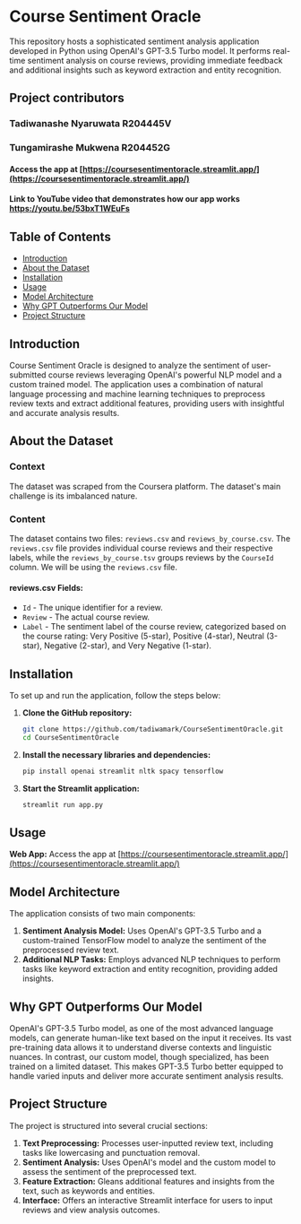 # Course Sentiment Oracle

This repository hosts a sophisticated sentiment analysis application developed in Python using OpenAI's GPT-3.5 Turbo model. It performs real-time sentiment analysis on course reviews, providing immediate feedback and additional insights such as keyword extraction and entity recognition.

## Project contributors
### Tadiwanashe Nyaruwata R204445V
### Tungamirashe Mukwena R204452G

#### Access the app at [https://coursesentimentoracle.streamlit.app/](https://coursesentimentoracle.streamlit.app/)
#### Link to YouTube video that demonstrates how our app works https://youtu.be/53bxT1WEuFs

## Table of Contents

- [Introduction](#introduction)
- [About the Dataset](#about-the-dataset)
- [Installation](#installation)
- [Usage](#usage)
- [Model Architecture](#model-architecture)
- [Why GPT Outperforms Our Model](#why-gpt-outperforms)
- [Project Structure](#project-structure)

## Introduction

Course Sentiment Oracle is designed to analyze the sentiment of user-submitted course reviews leveraging OpenAI's powerful NLP model and a custom trained model. The application uses a combination of natural language processing and machine learning techniques to preprocess review texts and extract additional features, providing users with insightful and accurate analysis results.

## About the Dataset

### Context
The dataset was scraped from the Coursera platform. The dataset's main challenge is its imbalanced nature.

### Content
The dataset contains two files: `reviews.csv` and `reviews_by_course.csv`. The `reviews.csv` file provides individual course reviews and their respective labels, while the `reviews_by_course.tsv` groups reviews by the `CourseId` column. We will be using the `reviews.csv` file.

#### reviews.csv Fields:
- `Id` - The unique identifier for a review.
- `Review` - The actual course review.
- `Label` - The sentiment label of the course review, categorized based on the course rating: Very Positive (5-star), Positive (4-star), Neutral (3-star), Negative (2-star), and Very Negative (1-star).

## Installation

To set up and run the application, follow the steps below:

1. **Clone the GitHub repository:**
    ```sh
    git clone https://github.com/tadiwamark/CourseSentimentOracle.git
    cd CourseSentimentOracle
    ```

2. **Install the necessary libraries and dependencies:**
    ```sh
    pip install openai streamlit nltk spacy tensorflow
    ```

3. **Start the Streamlit application:**
    ```sh
    streamlit run app.py
    ```

## Usage

**Web App:** Access the app at [https://coursesentimentoracle.streamlit.app/](https://coursesentimentoracle.streamlit.app/)

## Model Architecture

The application consists of two main components:

1. **Sentiment Analysis Model:** Uses OpenAI's GPT-3.5 Turbo and a custom-trained TensorFlow model to analyze the sentiment of the preprocessed review text.
2. **Additional NLP Tasks:** Employs advanced NLP techniques to perform tasks like keyword extraction and entity recognition, providing added insights.

## Why GPT Outperforms Our Model

OpenAI's GPT-3.5 Turbo model, as one of the most advanced language models, can generate human-like text based on the input it receives. Its vast pre-training data allows it to understand diverse contexts and linguistic nuances. In contrast, our custom model, though specialized, has been trained on a limited dataset. This makes GPT-3.5 Turbo better equipped to handle varied inputs and deliver more accurate sentiment analysis results.

## Project Structure

The project is structured into several crucial sections:

1. **Text Preprocessing:** Processes user-inputted review text, including tasks like lowercasing and punctuation removal.
2. **Sentiment Analysis:** Uses OpenAI's model and the custom model to assess the sentiment of the preprocessed text.
3. **Feature Extraction:** Gleans additional features and insights from the text, such as keywords and entities.
4. **Interface:** Offers an interactive Streamlit interface for users to input reviews and view analysis outcomes.

